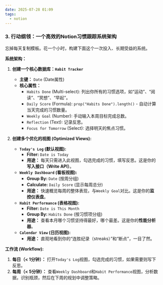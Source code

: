 ```yaml
---
date: 2025-07-28 01:09
tags:
  - notion
---
```


### **3. 行动纲领：一个高效的Notion习惯跟踪系统架构**

忘掉每天复制模板。花一个小时，构建下面这个一次投入、长期受益的系统。

**系统架构：**

1. **创建一个核心数据库：`Habit Tracker`**

   - **主键：** `Date` (Date属性)
   - **核心属性：**
     - `Habits Done` (Multi-select): 列出你所有的习惯选项，如“运动”、“阅读”、“冥想”、“早起”。
     - `Daily Score` (Formula): `prop("Habits Done").length()` - 自动计算当天完成的习惯数量。
     - `Weekly Goal` (Number): 手动输入本周目标完成总数。
     - `Reflection` (Text): 记录反思。
     - `Focus for Tomorrow` (Select): 选择明天的焦点习惯。
2. **创建多个优化的视图 (Optimized Views):**

   - **`Today's Log` (默认视图):**
     - **Filter:** `Date is Today`
     - **用途：** 每天只需进入此视图，勾选完成的习惯，填写反思。这是你的**写入接口（Write API）**。
   - **`Weekly Dashboard` (看板视图):**
     - **Group By:** `Date` (按周分组)
     - **Calculate:** `Daily Score` (显示每周总分)
     - **用途：** 快速概览每周的整体表现，与`Weekly Goal`对比。这是你的**监控仪表盘**。
   - **`Habit Performance` (表格视图):**
     - **Filter:** `Date is This Month`
     - **Group By:** `Habits Done` (按习惯项分组)
     - **用途：** 查看本月哪个习惯坚持得最好，哪个最差。这是你的**性能分析器**。
   - **`Calendar View` (日历视图):**
     - **用途：** 直观地看到你的“连胜纪录（streaks）”和“断点”，一目了然。

**工作流 (Workflow):**

1. **每日（< 1分钟）：** 打开`Today's Log`视图，勾选完成的习惯，如果需要则写下反思。
2. **每周（< 5分钟）：** 查看`Weekly Dashboard`和`Habit Performance`视图，分析数据，识别瓶颈，然后在下周的规划中调整策略。
